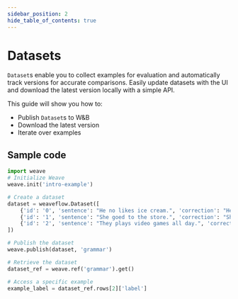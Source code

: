 ```yaml
---
sidebar_position: 2
hide_table_of_contents: true
---
```


# Datasets

`Dataset`s enable you to collect examples for evaluation and automatically track versions for accurate comparisons.
Easily update datasets with the UI and download the latest version locally with a simple API.

This guide will show you how to:
- Publish `Dataset`s to W&B
- Download the latest version
- Iterate over examples

## Sample code

```python
import weave
# Initialize Weave
weave.init('intro-example')

# Create a dataset
dataset = weaveflow.Dataset([
    {'id': '0', 'sentence': "He no likes ice cream.", 'correction': "He doesn't like ice cream."},
    {'id': '1', 'sentence': "She goed to the store.", 'correction': "She went to the store."},
    {'id': '2', 'sentence': "They plays video games all day.", 'correction': "They play video games all day."}
])

# Publish the dataset
weave.publish(dataset, 'grammar')

# Retrieve the dataset
dataset_ref = weave.ref('grammar').get()

# Access a specific example
example_label = dataset_ref.rows[2]['label']
```
